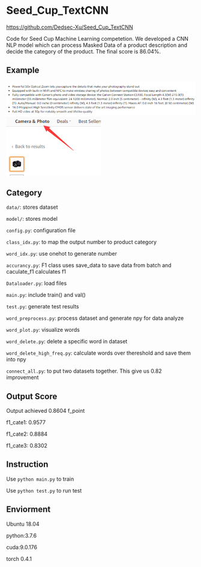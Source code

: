 # Seed_Cup_TextCNN

https://github.com/Dedsec-Xu/Seed_Cup_TextCNN

Code for Seed Cup Machine Learning competetion. We developed a CNN NLP model which can process Masked Data of a product description and decide the category of the product.  The final score is 86.04%. 

## Example
![Image text](./image/CNN2.png)
![Image text](./image/cnn.png)

## Category
`data/`: stores dataset

`model/`: stores model

`config.py`: configuration file

`class_idx.py`: to map the output number to product category

`word_idx.py`: use onehot to generate number

`accurancy.py`: F1 class uses save_data to save data from batch and caculate_f1 calculates f1

`Dataloader.py`: load files

`main.py`: include train() and val()

`test.py`: generate test results

`word_preprocess.py`: process dataset and generate npy for data analyze

`word_plot.py`: visualize words

`word_delete.py`: delete a specific word in dataset

`word_delete_high_freq.py`: calculate words over thereshold and save them into npy

`connect_all.py`: to put two datasets together. This give us 0.82 improvement

## Output Score
Output achieved 0.8604 f_point

f1_cate1: 0.9577

f1_cate2: 0.8884

f1_cate3: 0.8302

## Instruction
Use `python main.py` to train

Use `python test.py` to run test

## Enviorment
Ubuntu 18.04

python:3.7.6

cuda:9.0.176

torch 0.4.1

